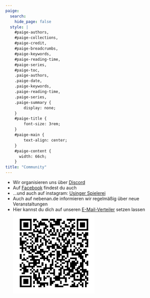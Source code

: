 ```yaml
---
paige:
  search:
    hide_page: false
  style: |
    #paige-authors,
    #paige-collections,
    #paige-credit,
    #paige-breadcrumbs,
    #paige-keywords,
    #paige-reading-time,
    #paige-series,
    #paige-toc,
    .paige-authors,
    .paige-date,
    .paige-keywords,
    .paige-reading-time,
    .paige-series,
    .paige-summary {
        display: none;
    }
    #paige-title {
        font-size: 3rem;
    }
    #paige-main {
        text-align: center;
    }
    #paige-content {
      width: 66ch;
    }
title: "Community"
---
```


  * Wir organisieren uns über [Discord](https://discord.gg/R2M2a75zJh)
  * Auf [Facebook](https://www.facebook.com/profile.php?id=61565475465538) findest du auch
  * ...und auch auf instagram: [Usinger Spielerei](https://www.instagram.com/usinger_spielerei/)
  * Auch auf nebenan.de informieren wir regelmäßig über neue Veranstaltungen
  * Hier kannst du dich auf unseren [E-Mail-Verteiler](https://usingerspielerei.my-spcloud.de/index.php/apps/forms/s/bk6Ntc4n9j7BGZJoHSkc8zzD) setzen lassen
    ![qr-code](/images/qr-email.png)
